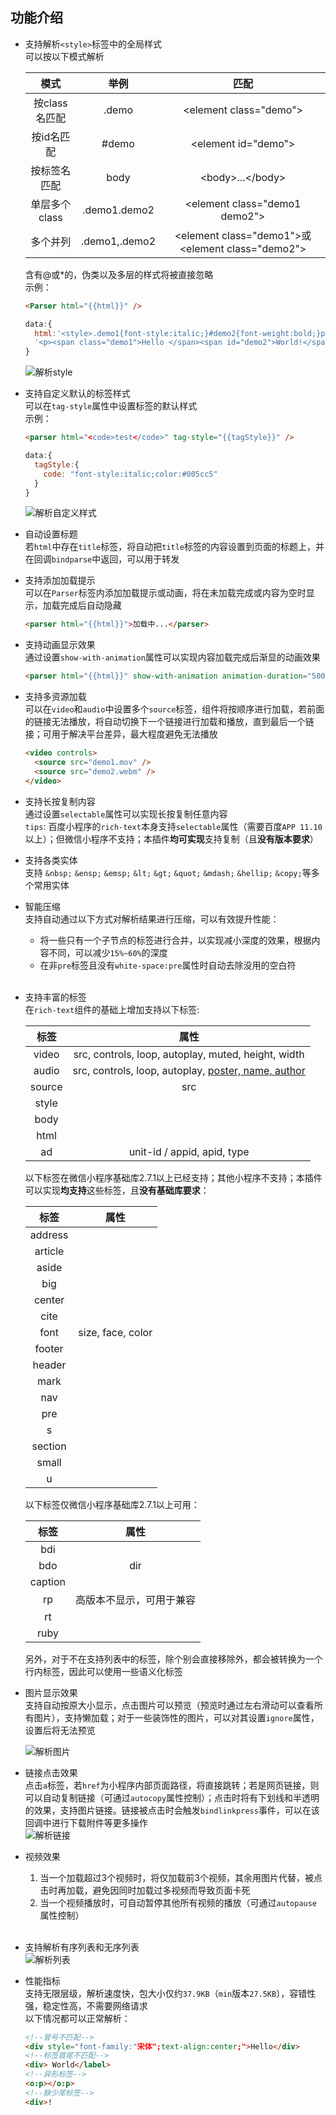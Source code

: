 ## 功能介绍 ##
- 支持解析`<style>`标签中的全局样式  
  可以按以下模式解析

  | 模式 | 举例 | 匹配 |
  |:----:|:----:|:----:|
  | 按class名匹配 | .demo | &lt;element class="demo"&gt; |
  | 按id名匹配 | #demo | &lt;element id="demo"&gt; |
  | 按标签名匹配 | body | &lt;body&gt;...&lt;/body&gt; |
  | 单层多个class | .demo1.demo2 | &lt;element class="demo1 demo2"&gt; |
  | 多个并列 | .demo1,.demo2 |&lt;element class="demo1"&gt;或&lt;element class="demo2"&gt;|

  含有@或*的，伪类以及多层的样式将被直接忽略  
  示例：  
  ``` html
  <Parser html="{{html}}" />
  ```
  ``` javascript
  data:{
	html:'<style>.demo1{font-style:italic;}#demo2{font-weight:bold;}p{text-align:center;}</style>'+
	'<p><span class="demo1">Hello </span><span id="demo2">World!</span></p>'
  }
  ```
  ![解析style](https://i.imgur.com/vL31Ykz.png)
- 支持自定义默认的标签样式  
  可以在`tag-style`属性中设置标签的默认样式  
  示例：  
  ``` html
  <parser html="<code>test</code>" tag-style="{{tagStyle}}" />
  ```
  ``` javascript
  data:{
    tagStyle:{
      code: "font-style:italic;color:#005cc5"
    }
  }
  ```
  ![解析自定义样式](https://i.imgur.com/MMbq7ld.png)
- 自动设置标题  
  若`html`中存在`title`标签，将自动把`title`标签的内容设置到页面的标题上，并在回调`bindparse`中返回，可以用于转发  
- 支持添加加载提示  
  可以在`Parser`标签内添加加载提示或动画，将在未加载完成或内容为空时显示，加载完成后自动隐藏  
  ```html
  <parser html="{{html}}">加载中...</parser>
  ```
- 支持动画显示效果  
  通过设置`show-with-animation`属性可以实现内容加载完成后渐显的动画效果  
  ```html
  <parser html="{{html}}" show-with-animation animation-duration="500" />
  ```
- 支持多资源加载  
  可以在`video`和`audio`中设置多个`source`标签，组件将按顺序进行加载，若前面的链接无法播放，将自动切换下一个链接进行加载和播放，直到最后一个链接；可用于解决平台差异，最大程度避免无法播放
  ```html
  <video controls>
    <source src="demo1.mov" />
    <source src="demo2.webm" />
  </video>
  ```
- 支持长按复制内容  
  通过设置`selectable`属性可以实现长按复制任意内容  
  `tips`: 百度小程序的`rich-text`本身支持`selectable`属性（需要百度`APP 11.10`以上）；但微信小程序不支持；本插件**均可实现**支持复制（且**没有版本要求**）  
- 支持各类实体  
  支持 `&nbsp;` `&ensp;` `&emsp;` `&lt;` `&gt;` `&quot;` `&mdash;` `&hellip;` `&copy;`等多个常用实体  
- 智能压缩  
  支持自动通过以下方式对解析结果进行压缩，可以有效提升性能：
  - 将一些只有一个子节点的标签进行合并，以实现减小深度的效果，根据内容不同，可以减少`15%~60%`的深度  
  - 在非`pre`标签且没有`white-space:pre`属性时自动去除没用的空白符  
&nbsp;
- 支持丰富的标签  
  在`rich-text`组件的基础上增加支持以下标签: 
  
  | 标签 | 属性 |
  |:---:|:---:|
  | video | src, controls, loop, autoplay, muted, height, width |
  | audio | src, controls, loop, autoplay, [poster, name, author](https://developers.weixin.qq.com/miniprogram/dev/component/audio.html) |
  | source | src |
  | style |  |
  | body |  |
  | html |  |
  | ad | unit-id / appid, apid, type |

  以下标签在微信小程序基础库2.7.1以上已经支持；其他小程序不支持；本插件可以实现**均支持**这些标签，且**没有基础库要求**：  

  | 标签 | 属性 |
  |:---:|:---:|
  | address |   |
  | article |   |
  | aside |   |
  | big |   |
  | center |   |
  | cite |   |
  | font | size, face, color |
  | footer |   |
  | header |   |
  | mark |   |
  | nav |   |
  | pre |   |
  | s |   |
  | section |   |
  | small |   |
  | u |   |

  以下标签仅微信小程序基础库2.7.1以上可用：  

  | 标签 | 属性 |
  |:---:|:---:|
  | bdi |   |
  | bdo | dir |
  | caption |   |
  | rp | 高版本不显示，可用于兼容 |
  | rt |   |
  | ruby |   |

  另外，对于不在支持列表中的标签，除个别会直接移除外，都会被转换为一个行内标签，因此可以使用一些语义化标签  
  
- 图片显示效果  
  支持自动按原大小显示，点击图片可以预览（预览时通过左右滑动可以查看所有图片），支持懒加载；对于一些装饰性的图片，可以对其设置`ignore`属性，设置后将无法预览  

  ![解析图片](https://i.imgur.com/XG7XdRa.gif)  
- 链接点击效果  
  点击`a`标签，若`href`为小程序内部页面路径，将直接跳转；若是网页链接，则可以自动复制链接（可通过`autocopy`属性控制）；点击时将有下划线和半透明的效果，支持图片链接。链接被点击时会触发`bindlinkpress`事件，可以在该回调中进行下载附件等更多操作  
  ![解析链接](https://i.imgur.com/2pySRst.gif)

- 视频效果  
  1. 当一个加载超过3个视频时，将仅加载前3个视频，其余用图片代替，被点击时再加载，避免因同时加载过多视频而导致页面卡死  
  2. 当一个视频播放时，可自动暂停其他所有视频的播放（可通过`autopause`属性控制）  
&nbsp;  
- 支持解析有序列表和无序列表  
  ![解析列表](https://i.imgur.com/QYMbUkV.png)
 
- 性能指标  
  支持无限层级，解析速度快，包大小仅约`37.9KB`（`min`版本`27.5KB`），容错性强，稳定性高，不需要网络请求  
  以下情况都可以正常解析：
  ``` html
  <!--冒号不匹配-->
  <div style="font-family:"宋体";text-align:center;">Hello</div>
  <!--标签首尾不匹配-->
  <div> World</label>
  <!--异形标签-->
  <o:p></o:p>
  <!--缺少尾标签-->
  <div>!
  ```  
